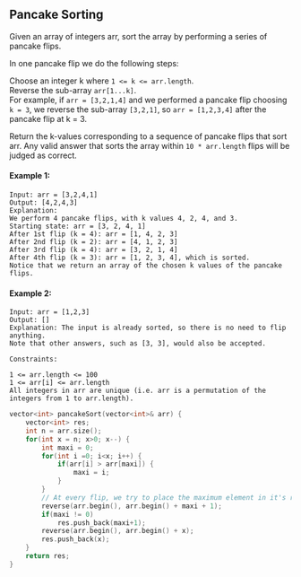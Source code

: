 ## Pancake Sorting

Given an array of integers arr, sort the array by performing a series of pancake flips.

In one pancake flip we do the following steps:

Choose an integer k where `1 <= k <= arr.length`.  
Reverse the sub-array `arr[1...k]`.  
For example, if `arr = [3,2,1,4]` and we performed a pancake flip choosing `k = 3`, we reverse the sub-array `[3,2,1]`, so `arr = [1,2,3,4]` after the pancake flip at k = 3.

Return the k-values corresponding to a sequence of pancake flips that sort arr. Any valid answer that sorts the array within `10 * arr.length` flips will be judged as correct.

#### Example 1:

```
Input: arr = [3,2,4,1]
Output: [4,2,4,3]
Explanation:
We perform 4 pancake flips, with k values 4, 2, 4, and 3.
Starting state: arr = [3, 2, 4, 1]
After 1st flip (k = 4): arr = [1, 4, 2, 3]
After 2nd flip (k = 2): arr = [4, 1, 2, 3]
After 3rd flip (k = 4): arr = [3, 2, 1, 4]
After 4th flip (k = 3): arr = [1, 2, 3, 4], which is sorted.
Notice that we return an array of the chosen k values of the pancake flips.
```

#### Example 2:

```
Input: arr = [1,2,3]
Output: []
Explanation: The input is already sorted, so there is no need to flip anything.
Note that other answers, such as [3, 3], would also be accepted.
```

```
Constraints:

1 <= arr.length <= 100
1 <= arr[i] <= arr.length
All integers in arr are unique (i.e. arr is a permutation of the integers from 1 to arr.length).
```

```c++
vector<int> pancakeSort(vector<int>& arr) {
    vector<int> res;
    int n = arr.size();
    for(int x = n; x>0; x--) {
        int maxi = 0;
        for(int i =0; i<x; i++) {
            if(arr[i] > arr[maxi]) {
                maxi = i;
            }
        }
        // At every flip, we try to place the maximum element in it's right spot
        reverse(arr.begin(), arr.begin() + maxi + 1);
        if(maxi != 0)
            res.push_back(maxi+1);
        reverse(arr.begin(), arr.begin() + x);
        res.push_back(x);
    }
    return res;
}
```
